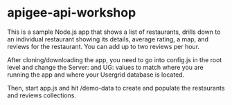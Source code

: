 apigee-api-workshop
======================

This is a sample Node.js app that shows a list of restaurants, drills down to an individual restaurant showing its details, average rating, a map, and reviews for the restaurant. You can add up to two reviews per hour.

After cloning/downloading the app, you need to go into config.js in the root level and change the Server: and UG: values to match where you are running the app and where your Usergrid database is located.

Then, start app.js and hit /demo-data to create and populate the restaurants and reviews collections.
